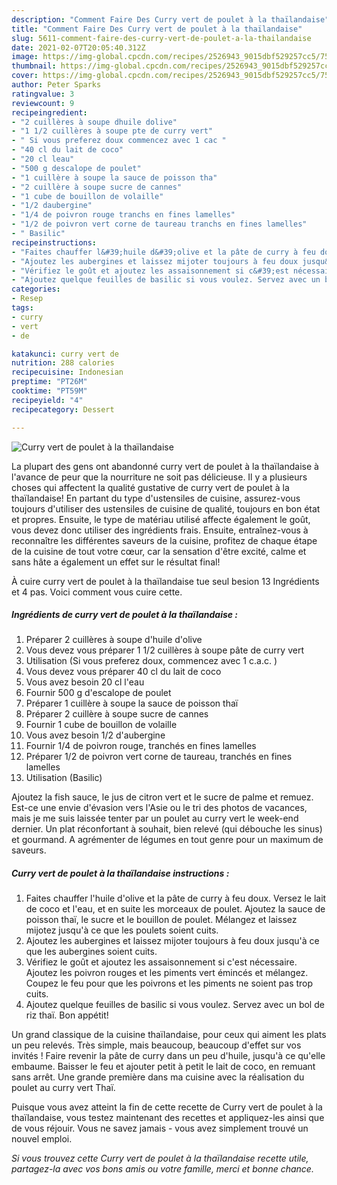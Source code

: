 ```yaml
---
description: "Comment Faire Des Curry vert de poulet à la thaïlandaise"
title: "Comment Faire Des Curry vert de poulet à la thaïlandaise"
slug: 5611-comment-faire-des-curry-vert-de-poulet-a-la-thailandaise
date: 2021-02-07T20:05:40.312Z
image: https://img-global.cpcdn.com/recipes/2526943_9015dbf529257cc5/751x532cq70/curry-vert-de-poulet-a-la-thailandaise-photo-principale-de-la-recette.jpg
thumbnail: https://img-global.cpcdn.com/recipes/2526943_9015dbf529257cc5/751x532cq70/curry-vert-de-poulet-a-la-thailandaise-photo-principale-de-la-recette.jpg
cover: https://img-global.cpcdn.com/recipes/2526943_9015dbf529257cc5/751x532cq70/curry-vert-de-poulet-a-la-thailandaise-photo-principale-de-la-recette.jpg
author: Peter Sparks
ratingvalue: 3
reviewcount: 9
recipeingredient:
- "2 cuillères à soupe dhuile dolive"
- "1 1/2 cuillères à soupe pte de curry vert"
- " Si vous preferez doux commencez avec 1 cac "
- "40 cl du lait de coco"
- "20 cl leau"
- "500 g descalope de poulet"
- "1 cuillère à soupe la sauce de poisson tha"
- "2 cuillère à soupe sucre de cannes"
- "1 cube de bouillon de volaille"
- "1/2 daubergine"
- "1/4 de poivron rouge tranchs en fines lamelles"
- "1/2 de poivron vert corne de taureau tranchs en fines lamelles"
- " Basilic"
recipeinstructions:
- "Faites chauffer l&#39;huile d&#39;olive et la pâte de curry à feu doux. Versez le lait de coco et l&#39;eau, et en suite les morceaux de poulet. Ajoutez la sauce de poisson thaï, le sucre et le bouillon de poulet. Mélangez et laissez mijotez jusqu&#39;à ce que les poulets soient cuits."
- "Ajoutez les aubergines et laissez mijoter toujours à feu doux jusqu&#39;à ce que les aubergines soient cuits."
- "Vérifiez le goût et ajoutez les assaisonnement si c&#39;est nécessaire. Ajoutez les poivron rouges et les piments vert émincés et mélangez. Coupez le feu pour que les poivrons et les piments ne soient pas trop cuits."
- "Ajoutez quelque feuilles de basilic si vous voulez. Servez avec un bol de riz thaï. Bon appétit!"
categories:
- Resep
tags:
- curry
- vert
- de

katakunci: curry vert de 
nutrition: 288 calories
recipecuisine: Indonesian
preptime: "PT26M"
cooktime: "PT59M"
recipeyield: "4"
recipecategory: Dessert

---
```



![Curry vert de poulet à la thaïlandaise](https://img-global.cpcdn.com/recipes/2526943_9015dbf529257cc5/751x532cq70/curry-vert-de-poulet-a-la-thailandaise-photo-principale-de-la-recette.jpg)

La plupart des gens ont abandonné curry vert de poulet à la thaïlandaise à l'avance de peur que la nourriture ne soit pas délicieuse. Il y a plusieurs choses qui affectent la qualité gustative de curry vert de poulet à la thaïlandaise! En partant du type d'ustensiles de cuisine, assurez-vous toujours d'utiliser des ustensiles de cuisine de qualité, toujours en bon état et propres. Ensuite, le type de matériau utilisé affecte également le goût, vous devez donc utiliser des ingrédients frais. Ensuite, entraînez-vous à reconnaître les différentes saveurs de la cuisine, profitez de chaque étape de la cuisine de tout votre cœur, car la sensation d'être excité, calme et sans hâte a également un effet sur le résultat final!

<!--inarticleads1-->

À cuire curry vert de poulet à la thaïlandaise tue seul besion 13 Ingrédients et 4 pas. Voici comment vous cuire cette.

##### Ingrédients de curry vert de poulet à la thaïlandaise :

1. Préparer 2 cuillères à soupe d&#39;huile d&#39;olive
1. Vous devez vous préparer 1 1/2 cuillères à soupe pâte de curry vert
1. Utilisation  (Si vous preferez doux, commencez avec 1 c.a.c. )
1. Vous devez vous préparer 40 cl du lait de coco
1. Vous avez besoin 20 cl l&#39;eau
1. Fournir 500 g d&#39;escalope de poulet
1. Préparer 1 cuillère à soupe la sauce de poisson thaï
1. Préparer 2 cuillère à soupe sucre de cannes
1. Fournir 1 cube de bouillon de volaille
1. Vous avez besoin 1/2 d&#39;aubergine
1. Fournir 1/4 de poivron rouge, tranchés en fines lamelles
1. Préparer 1/2 de poivron vert corne de taureau, tranchés en fines lamelles
1. Utilisation  (Basilic)


Ajoutez la fish sauce, le jus de citron vert et le sucre de palme et remuez. Est-ce une envie d&#39;évasion vers l&#39;Asie ou le tri des photos de vacances, mais je me suis laissée tenter par un poulet au curry vert le week-end dernier. Un plat réconfortant à souhait, bien relevé (qui débouche les sinus) et gourmand. A agrémenter de légumes en tout genre pour un maximum de saveurs. 

<!--inarticleads2-->

##### Curry vert de poulet à la thaïlandaise instructions :

1. Faites chauffer l&#39;huile d&#39;olive et la pâte de curry à feu doux. Versez le lait de coco et l&#39;eau, et en suite les morceaux de poulet. Ajoutez la sauce de poisson thaï, le sucre et le bouillon de poulet. Mélangez et laissez mijotez jusqu&#39;à ce que les poulets soient cuits.
1. Ajoutez les aubergines et laissez mijoter toujours à feu doux jusqu&#39;à ce que les aubergines soient cuits.
1. Vérifiez le goût et ajoutez les assaisonnement si c&#39;est nécessaire. Ajoutez les poivron rouges et les piments vert émincés et mélangez. Coupez le feu pour que les poivrons et les piments ne soient pas trop cuits.
1. Ajoutez quelque feuilles de basilic si vous voulez. Servez avec un bol de riz thaï. Bon appétit!


Un grand classique de la cuisine thaïlandaise, pour ceux qui aiment les plats un peu relevés. Très simple, mais beaucoup, beaucoup d&#39;effet sur vos invités ! Faire revenir la pâte de curry dans un peu d&#39;huile, jusqu&#39;à ce qu&#39;elle embaume. Baisser le feu et ajouter petit à petit le lait de coco, en remuant sans arrêt. Une grande première dans ma cuisine avec la réalisation du poulet au curry vert Thaï. 

<!--inarticleads1-->

<p>
Puisque vous avez atteint la fin de cette recette de Curry vert de poulet à la thaïlandaise, vous testez maintenant des recettes et appliquez-les ainsi que de vous réjouir. Vous ne savez jamais - vous avez simplement trouvé un nouvel emploi.
</p>

<p>
<i>Si vous trouvez cette Curry vert de poulet à la thaïlandaise recette utile, partagez-la avec vos bons amis ou votre famille, merci et bonne chance.</i>
</p>

